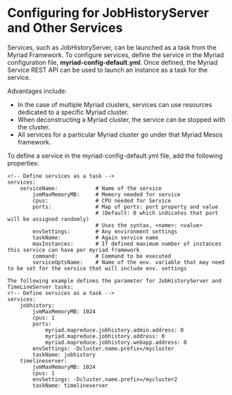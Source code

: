 # Configuring for JobHistoryServer and Other Services #

Services, such as JobHistoryServer, can be launched as a task from the Myriad Framework. To configure services, define the service in the Myriad configuration file, **myriad-config-default.yml**. Once defined, the Myriad Service REST API can be used to launch an instance as a task for the service.

Advantages include:

* In the case of multiple Myriad clusters, services can use resources dedicated to a specific Myriad cluster.
* When deconstructing a Myriad cluster, the service can be stopped with the cluster.
* All services for a particular Myriad cluster go under that Myriad Mesos framework.

To define a service in the myriad-config-default.yml file, add the following properties:

```
<!-- Define services as a task -->
services:
    serviceName:            # Name of the service
        jvmMaxMemoryMB:     # Memory needed for service
        cpus:               # CPU needed for Service
        ports:              # Map of ports: port property and value
                            # (Default: 0 which indicates that port will be assigned randomly)
                            # Uses the syntax, <name>: <value>
        envSettings:        # Any environment settings
        taskName:           # Again service name
        maxInstances:       # If defined maximum number of instances this service can have per myriad framework
        command:            # Command to be executed
        serviceOptsName:    # Name of the env. variable that may need to be set for the service that will include env. settings

The following example defines the parameter for JobHistoryServer and TimeLineServer tasks:
<!-- Define services as a task -->
services:
    jobhistory:
        jvmMaxMemoryMB: 1024
        cpus: 1
        ports:
            myriad.mapreduce.jobhistory.admin.address: 0
            myriad.mapreduce.jobhistory.address: 0
            myriad.mapreduce.jobhistory.webapp.address: 0
        envSettings: -Dcluster.name.prefix=/mycluster
        taskName: jobhistory
    timelineserver:
        jvmMaxMemoryMB: 1024
        cpus: 1
        envSettings: -Dcluster.name.prefix=/mycluster2
        taskName: timelineserver

```